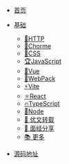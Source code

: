 - [<span class="iconfont icon-wodeguanzhu"></span> 首页](/readme?id=🎨-前言)

- [<span class="iconfont icon-icon_fabu"></span> 基础](/readme?id=🎨-前言)
  - [🎉HTTP](/readme?id=🎉HTTP)
  - [🎉Chorme](/readme?id=🎉Chorme)
  - [🎨CSS](/readme?id=🎨css)
  - [🏆JavaScript](/readme?id=🏆javascript)
  - [🌈Vue](/readme?id=🌈vue)
  - [🎈WebPack](/readme?id=🎈webpack)
  - [⚡Vite](/readme?id=⚡vite)
  - [⚛React](/readme?id=⚛react)
  - [🔥TypeScript](/readme?id=🔥typescript)
  - [👴Node](/readme?id=👴node)
    <!-- - [📊 前端数据可视化](/readme?id=📊-前端数据可视化) -->
    <!-- - [😫 数据结构与算法](/readme?id=😫-数据结构与算法) -->
  - [📘 优文转载](/readme?id=📘-优文转载)
  - [📝 面经分享](/readme?id=📝-面经分享)
  - [📚 更多](/readme?id=📚-更多)
  <!-- - [🔮 代码片段](/readme?id=📚-更多) -->
- [<span class="iconfont icon-wodeguanzhu"></span> 源码地址](https://github.com/jack-hub-maker/xyj-blog)
